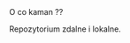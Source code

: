 <!DOCTYPE>
<html>
  <head> O co kaman ?? </head>
    <body> 
      <p> Repozytorium zdalne i lokalne. </p>
    </body>
 </html>
